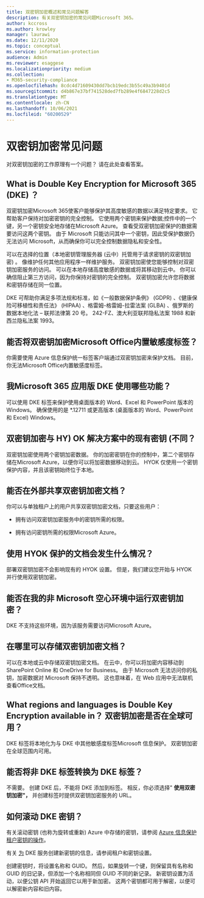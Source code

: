 ```yaml
---
title: 双密钥加密概述和常见问题解答
description: 有关双密钥加密的常见问题Microsoft 365。
author: kccross
ms.author: krowley
manager: laurawi
ms.date: 12/11/2020
ms.topic: conceptual
ms.service: information-protection
audience: Admin
ms.reviewer: esaggese
ms.localizationpriority: medium
ms.collection:
- M365-security-compliance
ms.openlocfilehash: 8cdc4d71609430dd7bcb19edc3b55c49a3b9401d
ms.sourcegitcommit: d4b867e37bf741528ded7fb289e4f6847228d2c5
ms.translationtype: MT
ms.contentlocale: zh-CN
ms.lasthandoff: 10/06/2021
ms.locfileid: "60200529"
---
```

# <a name="double-key-encryption-frequently-asked-questions"></a>双密钥加密常见问题

对双密钥加密的工作原理有一个问题？ 请在此处查看答案。

## <a name="what-is-double-key-encryption-for-microsoft-365-dke"></a>What is Double Key Encryption for Microsoft 365 (DKE) ？

双密钥加密Microsoft 365使客户能够保护其高度敏感的数据以满足特定要求。 它帮助客户保持对加密密钥的完全控制。 它使用两个密钥来保护数据;控件中的一个键，另一个密钥安全地存储在Microsoft Azure。 查看受双密钥加密保护的数据需要访问这两个密钥。 由于 Microsoft 只能访问其中一个密钥，因此受保护数据仍无法访问 Microsoft，从而确保你可以完全控制数据隐私和安全性。  

可以在选择的位置（本地密钥管理服务器 (云中）托管用于请求密钥的双密钥加密) 。 像维护任何其他应用程序一样维护服务。 双密钥加密使您能够控制对双密钥加密服务的访问。 可以在本地存储高度敏感的数据或将其移动到云中。 你可以确信阻止第三方访问，因为你保持对密钥的完全控制。 双密钥加密允许您将数据和密钥存储在同一位置。

DKE 可帮助你满足多项法规和标准，如《一般数据保护条例》 (GDPR) 、《健康保险可移植性和责任法》 (HIPAA) 、格雷姆-格雷姆-拉雷法案 (GLBA) 、俄罗斯的数据本地化法 – 联邦法律第 20 号。 242-FZ、澳大利亚联邦隐私法案 1988 和新西兰隐私法案 1993。

## <a name="can-i-use-double-key-encryption-with-microsoft-office-built-in-sensitivity-labeling"></a>能否将双密钥加密Microsoft Office内置敏感度标签？

你需要使用 Azure 信息保护统一标签客户端通过双密钥加密来保护文档。 目前，你无法Microsoft Office内置敏感度标签。

## <a name="what-microsoft-365-apps-can-i-use-with-dke"></a>我Microsoft 365 应用版 DKE 使用哪些功能？

可以使用 DKE 标签来保护使用桌面版本的 Word、Excel 和 PowerPoint 版本的Windows。 确保使用的是 *.12711 或更高版本 (桌面版本的 Word、PowerPoint 和 Excel) Windows。

## <a name="how-is-double-key-encryption-different-from-the-existing-hold-your-own-key-hyok-solution"></a>双密钥加密与 HY) OK 解决方案中的现有密钥 (不同？

双密钥加密使用两个密钥加密数据。 你的加密密钥在你的控制中，第二个密钥存储在Microsoft Azure，以便你可以将加密数据移动到云。 HYOK 仅使用一个密钥保护内容，并且该密钥始终位于本地。  

## <a name="can-double-key-encrypted-documents-be-shared-externally"></a>能否在外部共享双密钥加密文档？

你可以与单独租户上的用户共享双密钥加密文档，只要这些用户：

- 拥有访问双密钥加密服务中的密钥所需的权限。

- 拥有访问密钥所需的权限Microsoft Azure。

## <a name="what-happens-to-documents-that-are-protected-with-hyok"></a>使用 HYOK 保护的文档会发生什么情况？

部署双密钥加密不会影响现有的 HYOK 设置。 但是，我们建议您开始与 HYOK 并行使用双密钥加密。

## <a name="can-i-run-double-key-encryption-in-my-non-microsoft-air-gapped-environment"></a>能否在我的非 Microsoft 空心环境中运行双密钥加密？

DKE 不支持这些环境，因为该服务需要访问Microsoft Azure。

## <a name="where-can-i-store-double-key-encrypted-documents"></a>在哪里可以存储双密钥加密文档？

可以在本地或云中存储双密钥加密文档。 在云中，你可以将加密内容移动到 SharePoint Online 和 OneDrive for Business。 由于 Microsoft 无法访问你的私钥，加密数据对 Microsoft 保持不透明。 这也意味着，在 Web 应用中无法联机查看Office文档。

## <a name="what-regions-and-languages-is-double-key-encryption-available-in-is-double-key-encryption-available-worldwide"></a>What regions and languages is Double Key Encryption available in？ 双密钥加密是否在全球可用？

DKE 标签将本地化为与 DKE 中其他敏感度标签Microsoft 信息保护。 双密钥加密在全球范围内可用。

## <a name="can-i-convert-a-non-dke-label-to-a-dke-label"></a>能否将非 DKE 标签转换为 DKE 标签？

不需要。 创建 DKE 后，不能将 DKE 添加到标签。 相反，你必须选择" **使用双密钥加密"，** 并创建标签时提供双密钥加密服务的 URL。

## <a name="how-do-i-roll-my-dke-keys"></a>如何滚动 DKE 密钥？

有关滚动密钥 (也称为旋转或重新) Azure 中存储的密钥，请参阅 [Azure 信息保护租户密钥的操作](/azure/information-protection/operations-customer-managed-tenant-key)。

有关 [为](double-key-encryption.md#tenant-and-key-settings) DKE 服务创建新密钥的信息，请参阅租户和密钥设置。

创建密钥时，将设置名称和 GUID。 然后，如果旋转一个键，则保留具有名称和 GUID 的旧记录，但添加一个名称相同但 GUID 不同的新记录。 新密钥设置为活动，以便公钥 API 开始返回它以用于新加密。 这两个密钥都可用于解密，以便可以解密新内容和旧内容。